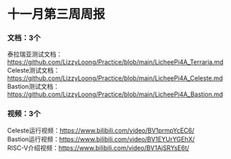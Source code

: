 # 十一月第三周周报

### 文档：3个 
泰拉瑞亚测试文档：https://github.com/LizzyLoong/Practice/blob/main/LicheePi4A_Terraria.md    
Celeste测试文档：https://github.com/LizzyLoong/Practice/blob/main/LicheePi4A_Celeste.md    
Bastion测试文档：https://github.com/LizzyLoong/Practice/blob/main/LicheePi4A_Bastion.md   



### 视频：3个
Celeste运行视频：https://www.bilibili.com/video/BV1prmpYcEC6/   
Bastion运行视频：https://www.bilibili.com/video/BV1EYUrYGEhX/    
RISC-V介绍视频：https://www.bilibili.com/video/BV1AjSRYsE6t/   









